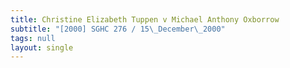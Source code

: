 ```yaml
---
title: Christine Elizabeth Tuppen v Michael Anthony Oxborrow
subtitle: "[2000] SGHC 276 / 15\_December\_2000"
tags: null
layout: single
---
```



